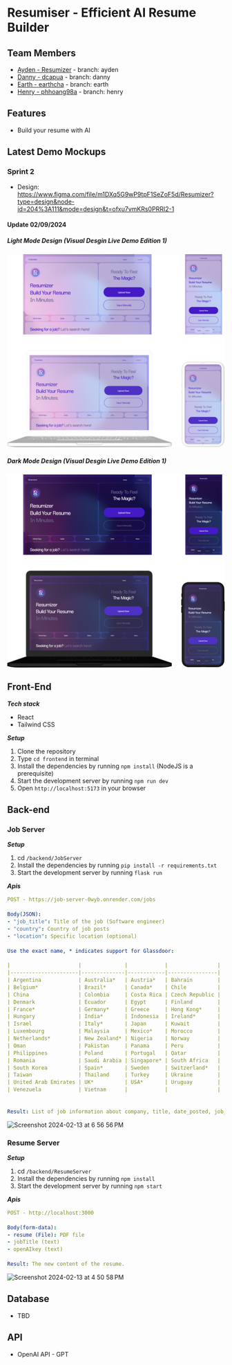 # Resumiser - Efficient AI Resume Builder

## Team Members
- [Ayden - Resumizer](https://github.com/Resumizer) - branch: ayden
- [Danny - dcapua](https://github.com/dcapua) - branch: danny
- [Earth - earthcha](https://github.com/earthcha) - branch: earth
- [Henry - phhoang98a](https://github.com/phhoang98a) - branch: henry

## Features
* Build your resume with AI

## Latest Demo Mockups
### Sprint 2
- Design: https://www.figma.com/file/m1DXq5G9wP9tpF1SeZoF5d/Resumizer?type=design&node-id=204%3A111&mode=design&t=ofxu7vmKRs0PRRI2-1
#### Update 02/09/2024
##### Light Mode Design (Visual Desgin Live Demo Edition 1)
![Light Mode Mockup](public/sprint2/lightMockup.png "Light Mode Mockup")
##### Dark Mode Design (Visual Desgin Live Demo Edition 1)
![Dark Mode Mockup](public/sprint2/darkMockup.png "Dark Mode Mockup")


## Front-End
_**Tech stack**_

* React
* Tailwind CSS
 
_**Setup**_

1. Clone the repository
2. Type `cd frontend` in terminal
3. Install the dependencies by running `npm install` (NodeJS is a prerequisite)
4. Start the development server by running `npm run dev`
5. Open `http://localhost:5173` in your browser

## Back-end
### Job Server
_**Setup**_

1. cd `/backend/JobServer`
2. Install the dependencies by running `pip install -r requirements.txt`
3. Start the development server by running `flask run`

_**Apis**_
```yml
POST - https://job-server-0wyb.onrender.com/jobs

Body(JSON): 
- "job_title": Title of the job (Software engineer)
- "country": Country of job posts
- "location": Specific location (optional)

Use the exact name, * indicates support for Glassdoor:

|                      |              |            |                |
|----------------------|--------------|------------|----------------|
| Argentina            | Australia*   | Austria*   | Bahrain        |
| Belgium*             | Brazil*      | Canada*    | Chile          |
| China                | Colombia     | Costa Rica | Czech Republic |
| Denmark              | Ecuador      | Egypt      | Finland        |
| France*              | Germany*     | Greece     | Hong Kong*     |
| Hungary              | India*       | Indonesia  | Ireland*       |
| Israel               | Italy*       | Japan      | Kuwait         |
| Luxembourg           | Malaysia     | Mexico*    | Morocco        |
| Netherlands*         | New Zealand* | Nigeria    | Norway         |
| Oman                 | Pakistan     | Panama     | Peru           |
| Philippines          | Poland       | Portugal   | Qatar          |
| Romania              | Saudi Arabia | Singapore* | South Africa   |
| South Korea          | Spain*       | Sweden     | Switzerland*   |
| Taiwan               | Thailand     | Turkey     | Ukraine        |
| United Arab Emirates | UK*          | USA*       | Uruguay        |
| Venezuela            | Vietnam      |            |                |


Result: List of job information about company, title, date_posted, job_url, location, site
```
![Screenshot 2024-02-13 at 6 56 56 PM](https://github.com/imayden/Resumizer/assets/34488386/ed7509ec-c14c-4d0b-86c8-d7fa12e37adb)

### Resume Server
_**Setup**_

1. cd `/backend/ResumeServer`
2. Install the dependencies by running `npm install`
3. Start the development server by running `npm start`

_**Apis**_
```yml
POST - http://localhost:3000

Body(form-data): 
- resume (File): PDF file
- jobTitle (text)
- openAIkey (text) 

Result: The new content of the resume.
```
![Screenshot 2024-02-13 at 4 50 58 PM](https://github.com/imayden/Resumizer/assets/34488386/95dde719-0ba4-4140-bab4-a0529245c7e8)


## Database
* TBD

## API
* OpenAI API - GPT



